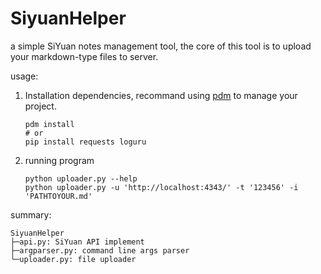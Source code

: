 # SiyuanHelper

a simple SiYuan notes management tool, the core of this tool is to upload your markdown-type files to server.


usage:
1. Installation dependencies, recommand using [pdm](https://github.com/pdm-project/pdm) to manage your project.
    ```shell
    pdm install
    # or
    pip install requests loguru
    ```
2. running program
   ```shell
   python uploader.py --help
   python uploader.py -u 'http://localhost:4343/' -t '123456' -i 'PATHTOYOUR.md'
   ```


summary:
```
SiyuanHelper
├─api.py: SiYuan API implement
├─argparser.py: command line args parser
└─uploader.py: file uploader
```